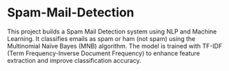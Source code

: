# Spam-Mail-Detection
This project builds a Spam Mail Detection system using NLP and Machine Learning. It classifies emails as spam or ham (not spam) using the Multinomial Naïve Bayes (MNB) algorithm. The model is trained with TF-IDF (Term Frequency-Inverse Document Frequency) to enhance feature extraction and improve classification accuracy.
